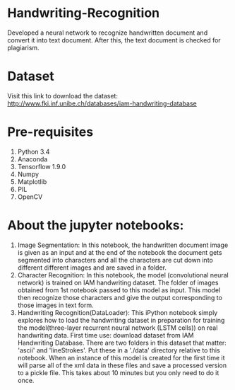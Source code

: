 # Handwriting-Recognition
Developed a neural network to recognize handwritten document and convert it into text document. After this, the text document is checked for plagiarism.

# Dataset
Visit this link to download the dataset:
http://www.fki.inf.unibe.ch/databases/iam-handwriting-database


# Pre-requisites
1. Python 3.4
2. Anaconda
3. Tensorflow 1.9.0
4. Numpy
5. Matplotlib
6. PIL
7. OpenCV

# About the jupyter notebooks:

1. Image Segmentation: In this notebook, the handwritten document image is given as an input and at the end of the notebook the document gets segmented into characters and all the characters are cut down into different different images and are saved in a folder.
2. Character Recognition: In this notebook, the model (convolutional neural network) is trained on IAM handwriting dataset. The folder of images obtained from 1st notebook passed to this model as input. This model then recognize those characters and give the output corresponding to those images in text form.
3. Handwriting Recognition(DataLoader): This iPython notebook simply explores how to load the handwriting dataset in preparation for training the model(three-layer recurrent neural network (LSTM cells)) on real handwriting data. 
First time use: download dataset from IAM Handwriting Database. There are two folders in this dataset that matter: 'ascii' and 'lineStrokes'. Put these in a './data' directory relative to this notebook. When an instance of this model is created for the first time it will parse all of the xml data in these files and save a processed version to a pickle file. This takes about 10 minutes but you only need to do it once.
